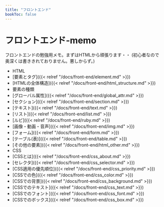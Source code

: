 ```yaml
---
title: "フロントエンド"
bookToc: false
---
```


# フロントエンド-memo

フロントエンドの勉強用メモ。まずはHTMLから頑張ります・・
(初心者なので奥深くは書ききれておりません。悪しからず。)

- HTML
 - [要素とタグ]({{< relref "/docs/front-end/element.md" >}})
 - [HTMLの全体構造]({{< relref "/docs/front-end/html_structure.md" >}})
 - 要素の種類
 - [グローバル属性]({{< relref "/docs/front-end/global_attr.md" >}})
 - [セクション]({{< relref "/docs/front-end/section.md" >}})
 - [テキスト]({{< relref "/docs/front-end/text.md" >}})
 - [リスト]({{< relref "/docs/front-end/list.md" >}})
 - [ルビ]({{< relref "/docs/front-end/ruby.md" >}})
 - [画像・動画・音声]({{< relref "/docs/front-end/img.md" >}})
 - [フォーム]({{< relref "/docs/front-end/form.md" >}})
 - [テーブル(表)]({{< relref "/docs/front-end/table.md" >}})
 - [その他の要素]({{< relref "/docs/front-end/html_other.md" >}})
- CSS
 - [CSSとは]({{< relref "/docs/front-end/css_about.md" >}})
 - [セレクタ]({{< relref "/docs/front-end/css_selector.md" >}})
 - [CSS適用の優先順位]({{< relref "/docs/front-end/css_priority.md" >}})
 - [CSSでの色]({{< relref "/docs/front-end/css_color.md" >}})
 - [CSSでの背景]({{< relref "/docs/front-end/css_background.md" >}})
 - [CSSでのテキスト]({{< relref "/docs/front-end/css_text.md" >}})
 - [CSSでのフォント]({{< relref "/docs/front-end/css_font.md" >}})
 - [CSSでのボックス]({{< relref "/docs/front-end/css_box.md" >}})

